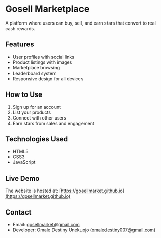 # Gosell Marketplace

   A platform where users can buy, sell, and earn stars that convert to real cash rewards.

   ## Features
   - User profiles with social links
   - Product listings with images
   - Marketplace browsing
   - Leaderboard system
   - Responsive design for all devices

   ## How to Use
   1. Sign up for an account
   2. List your products
   3. Connect with other users
   4. Earn stars from sales and engagement

   ## Technologies Used
   - HTML5
   - CSS3
   - JavaScript

   ## Live Demo
   The website is hosted at: [https://gosellmarket.github.io](https://gosellmarket.github.io)

   ## Contact
   - Email: gosellmarket@gmail.com
   - Developer: Omale Destiny Unekuojo (omaledestiny007@gmail.com)
